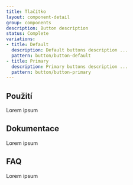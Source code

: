 ```yaml
---
title: Tlačítko
layout: component-detail
group: components
description: Button description
status: Complete
variations:
- title: Default
  description: Default buttons description ...
  pattern: button/button-default
- title: Primary
  description: Primary buttons description ...
  pattern: button/button-primary
---
```


## Použití

Lorem ipsum

## Dokumentace

Lorem ipsum

## FAQ

Lorem ipsum